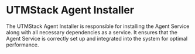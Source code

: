 # UTMStack Agent Installer
The UTMStack Agent Installer is responsible for installing the Agent Service along with all necessary dependencies as a service. It ensures that the Agent Service is correctly set up and integrated into the system for optimal performance.

